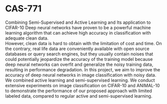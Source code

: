 # CAS-771
Combining Semi-Supervised and Active Learning  and Its application to CIFAR-10
Deep neural networks have proven to be a powerful machine learning algorithm that can achieve high accuracy in classification with adequate clean data.  
However, clean data is hard to obtain with the limitation of cost and time. 
On the contrary, real life data are conveniently available with open source databases or query search engines, 
but they usually contain noises that could potentially jeopardize the accuracy of the training model because deep neural networks can overfit and generalize the noisy training data, resulting in performance degradation. 
In this project, we aim to improve the accuracy of deep neural networks in image classification with noisy data. 
We combined active learning and semi-supervised learning. We conduct extensive experiments on image classification on CIFAR-10 and ANIMAL-10 to demonstrate the performance of our proposed approach with limited labeled data, 
compared to regular active and semi-supervised learning. 
